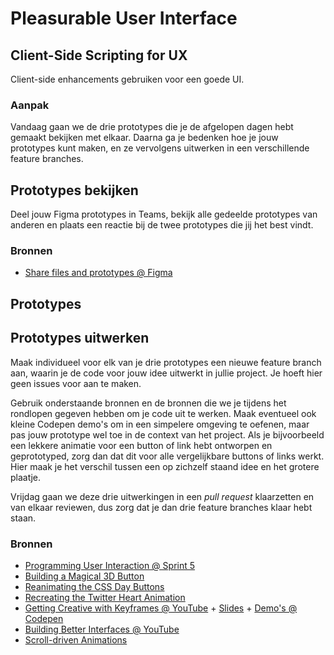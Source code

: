 # Pleasurable User Interface

## Client-Side Scripting for UX
Client-side enhancements gebruiken voor een goede UI.

### Aanpak
Vandaag gaan we de drie prototypes die je de afgelopen dagen hebt gemaakt bekijken met elkaar. Daarna ga je bedenken hoe je jouw prototypes kunt maken, en ze vervolgens uitwerken in een verschillende feature branches.

## Prototypes bekijken

<!-- Ook naar elkaars prototype kijken, misschien hiermee beginnen? Daarna in teams verder. -->
<!-- Teams gaan de Figma prototypes bekijken en beoordelen. -->

Deel jouw Figma prototypes in Teams, bekijk alle gedeelde prototypes van anderen en plaats een reactie bij de twee prototypes die jij het best vindt.

### Bronnen

- [Share files and prototypes @ Figma](https://help.figma.com/hc/en-us/articles/360040531773-Share-files-and-prototypes)

## Prototypes 

<!-- Daarna uitdenken hoe ze dit kunnen maken met een breakdown/pseudocode van de wireflow/screenflow < bespreken met docent (hier kunnen we studenten helpen met client-side scripting, hoe pak je dit nou aan in js + css? Over het algemeen 'gewoon' met het 3 stappenplan van js. Dus niet gaan googlen nu of llm-en, maar zelf bedenken) -->

## Prototypes uitwerken

Maak individueel voor elk van je drie prototypes een nieuwe feature branch aan, waarin je de code voor jouw idee uitwerkt in jullie project. Je hoeft hier geen issues voor aan te maken.

Gebruik onderstaande bronnen en de bronnen die we je tijdens het rondlopen gegeven hebben om je code uit te werken. Maak eventueel ook kleine Codepen demo's om in een simpelere omgeving te oefenen, maar pas jouw prototype wel toe in de context van het project. Als je bijvoorbeeld een lekkere animatie voor een button of link hebt ontworpen en geprototyped, zorg dan dat dit voor alle vergelijkbare buttons of links werkt. Hier maak je het verschil tussen een op zichzelf staand idee en het grotere plaatje.

Vrijdag gaan we deze drie uitwerkingen in een _pull request_ klaarzetten en van elkaar reviewen, dus zorg dat je dan drie feature branches klaar hebt staan.

### Bronnen

- [Programming User Interaction @ Sprint 5](https://github.com/fdnd-task/fix-the-flow-interactive-website/blob/main/docs/programming-user-interaction.md)
- [Building a Magical 3D Button](https://www.joshwcomeau.com/animation/3d-button/)
- [Reanimating the CSS Day Buttons](https://frontendmasters.com/blog/reanimating-the-css-day-buttons/)
- [Recreating the Twitter Heart Animation](https://css-tricks.com/recreating-the-twitter-heart-animation/)
- [Getting Creative with Keyframes @ YouTube](https://www.youtube.com/watch?v=kXh3EMpaLFo) + [Slides](https://amitsh.com/2022/cssday/gettingCreativeWithKeyframes.pdf) + [Demo's @ Codepen](https://codepen.io/collection/ZMKooM)
- [Building Better Interfaces @ YouTube](https://www.youtube.com/watch?v=o0NtjY17v5w)
- [Scroll-driven Animations](https://scroll-driven-animations.style/)